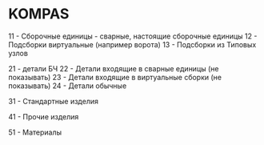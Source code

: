 # KOMPAS

11 - Сборочные единицы - сварные, настоящие сборочные единицы
12 - Подсборки виртуальные (например ворота)
13 - Подсборки из Типовых узлов

21 - детали БЧ
22 - Детали входящие в сварные единицы (не показывать)
23 - Детали входящие в виртуальные сборки (не показывать)
24 - Детали обычные

31 - Стандартные изделия

41 - Прочие изделия

51 - Материалы
